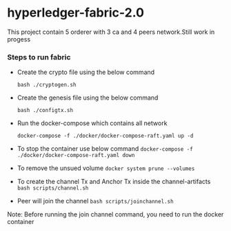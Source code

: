 # hyperledger-fabric-2.0

This project contain 5 orderer with 3 ca and 4 peers network.Still work in progess

### Steps to run fabric

* Create the crypto file using the below command

    `bash ./cryptogen.sh`

* Create the genesis file using the below command

    `bash ./configtx.sh`

* Run the docker-compose which contains all network

    `docker-compose -f ./docker/docker-compose-raft.yaml up -d `

* To stop the container use below command
    `docker-compose -f ./docker/docker-compose-raft.yaml down`


* To remove the unsued volume
    `docker system prune --volumes`

* To create the channel Tx and Anchor Tx inside the channel-artifacts
    `bash scripts/channel.sh`

* Peer will join the channel
    `bash scripts/joinchannel.sh`


Note: Before running the join channel command, you need to run the docker container